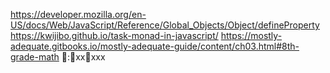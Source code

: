 https://developer.mozilla.org/en-US/docs/Web/JavaScript/Reference/Global_Objects/Object/defineProperty
https://kwijibo.github.io/task-monad-in-javascript/
https://mostly-adequate.gitbooks.io/mostly-adequate-guide/content/ch03.html#8th-grade-math
:xxxxx
